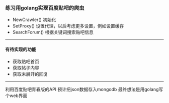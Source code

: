 ### 练习用golang实现百度贴吧的爬虫
- NewCrawler() 初始化
- SetProxy() 设置代理，以后考虑更多设置，例如设置缓存
- SearchForum() 根据关键词搜索贴吧信息
- - -
#### 有待实现的功能
- 获取贴吧首页
- 获取帖子内容
- 获取未展开的回复 
- - - 
利用百度贴吧青春版的API
预计把json数据存入mongodb
最终想法是用golang写个web界面
